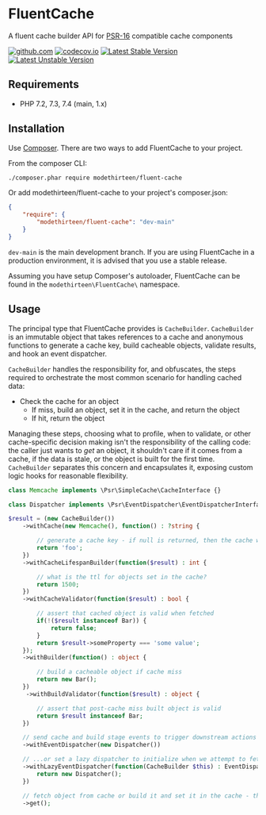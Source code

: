# FluentCache

A fluent cache builder API for [PSR-16](https://www.php-fig.org/psr/psr-16/) compatible cache components

[![github.com](https://github.com/modethirteen/FluentCache/workflows/build/badge.svg)](https://github.com/modethirteen/FluentCache/actions?query=workflow%3Abuild)
[![codecov.io](https://codecov.io/github/modethirteen/FluentCache/coverage.svg?branch=main)](https://codecov.io/github/modethirteen/FluentCache?branch=main)
[![Latest Stable Version](https://poser.pugx.org/modethirteen/fluent-cache/version.svg)](https://packagist.org/packages/modethirteen/fluent-cache)
[![Latest Unstable Version](https://poser.pugx.org/modethirteen/fluent-cache/v/unstable)](https://packagist.org/packages/modethirteen/fluent-cache)

## Requirements

* PHP 7.2, 7.3, 7.4 (main, 1.x)

## Installation

Use [Composer](https://getcomposer.org/). There are two ways to add FluentCache to your project.

From the composer CLI:

```sh
./composer.phar require modethirteen/fluent-cache
```

Or add modethirteen/fluent-cache to your project's composer.json:

```json
{
    "require": {
        "modethirteen/fluent-cache": "dev-main"
    }
}
```

`dev-main` is the main development branch. If you are using FluentCache in a production environment, it is advised that you use a stable release.

Assuming you have setup Composer's autoloader, FluentCache can be found in the `modethirteen\FluentCache\` namespace.

## Usage

The principal type that FluentCache provides is `CacheBuilder`. `CacheBuilder` is an immutable object that takes references to a cache and anonymous functions to generate a cache key, build cacheable objects, validate results, and hook an event dispatcher.

`CacheBuilder` handles the responsibility for, and obfuscates, the steps required to orchestrate the most common scenario for handling cached data:

* Check the cache for an object
  * If miss, build an object, set it in the cache, and return the object
  * If hit, return the object

Managing these steps, choosing what to profile, when to validate, or other cache-specific decision making isn't the responsibility of the calling code: the caller just wants to _get_ an object, it shouldn't care if it comes from a cache, if the data is stale, or the object is built for the first time. `CacheBuilder` separates this concern and encapsulates it, exposing custom logic hooks for reasonable flexibility.

```php
class Memcache implements \Psr\SimpleCache\CacheInterface {}

class Dispatcher implements \Psr\EventDispatcher\EventDispatcherInterface {}

$result = (new CacheBuilder())
    ->withCache(new Memcache(), function() : ?string {

        // generate a cache key - if null is returned, then the cache will be ignored
        return 'foo';
    })
    ->withCacheLifespanBuilder(function($result) : int {

        // what is the ttl for objects set in the cache?
        return 1500;
    })
    ->withCacheValidator(function($result) : bool {

        // assert that cached object is valid when fetched
        if(!($result instanceof Bar)) {
            return false;
        }
        return $result->someProperty === 'some value';
    });
    ->withBuilder(function() : object {

        // build a cacheable object if cache miss
        return new Bar();
    })
     ->withBuildValidator(function($result) : object {

        // assert that post-cache miss built object is valid
        return $result instanceof Bar;
    })

    // send cache and build stage events to trigger downstream actions such as profiling
    ->withEventDispatcher(new Dispatcher())

    // ...or set a lazy dispatcher to initialize when we attempt to fetch an object
    ->withLazyEventDispatcher(function(CacheBuilder $this) : EventDispatcherInterface {
        return new Dispatcher();
    })

    // fetch object from cache or build it and set it in the cache - the caller doesn't care!
    ->get();
```
